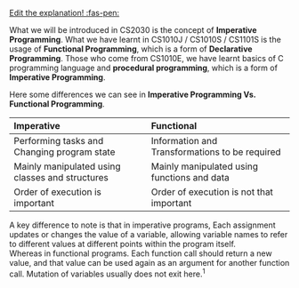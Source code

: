 <!-- DO NOT DELETE THIS LINK AND WRITE BELOW THIS LINK-->
[Edit the explanation! :fas-pen:](https://github.com/nus-cs2030/1920-s2/edit/master/contents/textbook/lecture01/imperativeProgramming/explanation.md)
<!-- DO NOT DELETE THIS LINK -->

What we will be introduced in CS2030 is the concept of **Imperative Programming**. 
What we have learnt in CS1010J / CS1010S / CS1101S is the usage of **Functional Programming**, which is a form of **Declarative Programming**. 
Those who come from CS1010E, we have learnt basics of C programming language and **procedural programming**, which is a form of **Imperative Programming**.

Here some differences we can see in **Imperative Programming Vs. Functional Programming**. 

| Imperative | Functional | 
| :---------- | :---------- |
| Performing tasks and Changing program state | Information and Transformations to be required | 
| Mainly manipulated using classes and structures | Mainly manipulated using functions and data |
| Order of execution is important | Order of execution is not that important | 

A key difference to note is that in imperative programs, Each assignment updates or changes the value of a variable, 
allowing variable names to refer to different values at different points within the program itself. <br /> 
Whereas in functional programs. Each function call should return a new value, 
and that value can be used again as an argument for another function call. Mutation of variables usually does not exit here.<sup>1</sup>

 
